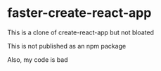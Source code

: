 # faster-create-react-app
This is a clone of create-react-app but not bloated

This is not published as an npm package

Also, my code is bad